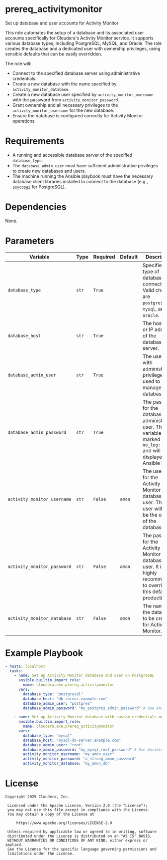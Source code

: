 # prereq_activitymonitor

Set up database and user accounts for Activity Monitor

This role automates the setup of a database and its associated user accounts specifically for Cloudera's Activity Monitor service. It supports various database types, including PostgreSQL, MySQL, and Oracle. The role creates the database and a dedicated user with ownership privileges, using sensible defaults that can be easily overridden.

The role will:
- Connect to the specified database server using administrative credentials.
- Create a new database with the name specified by `activity_monitor_database`.
- Create a new database user specified by `activity_monitor_username` with the password from `activity_monitor_password`.
- Grant ownership and all necessary privileges to the `activity_monitor_username` for the new database.
- Ensure the database is configured correctly for Activity Monitor operations.

# Requirements

- A running and accessible database server of the specified `database_type`.
- The `database_admin_user` must have sufficient administrative privileges to create new databases and users.
- The machine running the Ansible playbook must have the necessary database client libraries installed to connect to the database (e.g., `psycopg2` for PostgreSQL).

# Dependencies

None.

# Parameters

| Variable | Type | Required | Default | Description |
| --- | --- | --- | --- | --- |
| `database_type` | `str` | `True` | | Specifies the type of database to connect to. Valid choices are `postgresql`, `mysql`, and `oracle`. |
| `database_host` | `str` | `True` | | The hostname or IP address of the database server. |
| `database_admin_user` | `str` | `True` | | The username with administrative privileges used to manage the database. |
| `database_admin_password` | `str` | `True` | | The password for the database administrative user. This variable is marked with `no_log: true` and will not be displayed in Ansible logs. |
| `activity_monitor_username` | `str` | `False` | `amon` | The username for the Activity Monitor database user. This user will also be the owner of the database. |
| `activity_monitor_password` | `str` | `False` | `amon` | The password for the Activity Monitor database user. It is highly recommended to override this default in production. |
| `activity_monitor_database` | `str` | `False` | `amon` | The name of the database to be created for Activity Monitor. |

# Example Playbook

```yaml
- hosts: localhost
  tasks:
    - name: Set up Activity Monitor database and user on PostgreSQL
      ansible.builtin.import_role:
        name: cloudera.exe.prereq_activitymonitor
      vars:
        database_type: "postgresql"
        database_host: "db-server.example.com"
        database_admin_user: "postgres"
        database_admin_password: "my_postgres_admin_password" # Use Ansible Vault for this

    - name: Set up Activity Monitor database with custom credentials on MySQL
      ansible.builtin.import_role:
        name: cloudera.exe.prereq_activitymonitor
      vars:
        database_type: "mysql"
        database_host: "mysql-db-server.example.com"
        database_admin_user: "root"
        database_admin_password: "my_mysql_root_password" # Use Ansible Vault for this
        activity_monitor_username: "my_amon_user"
        activity_monitor_password: "a_strong_amon_password"
        activity_monitor_database: "my_amon_db"
```

# License

```
Copyright 2025 Cloudera, Inc.

 Licensed under the Apache License, Version 2.0 (the "License");
 you may not use this file except in compliance with the License.
 You may obtain a copy of the License at

     https://www.apache.org/licenses/LICENSE-2.0

 Unless required by applicable law or agreed to in writing, software
 distributed under the License is distributed on an "AS IS" BASIS,
 WITHOUT WARRANTIES OR CONDITIONS OF ANY KIND, either express or implied.
 See the License for the specific language governing permissions and
 limitations under the License.
```
